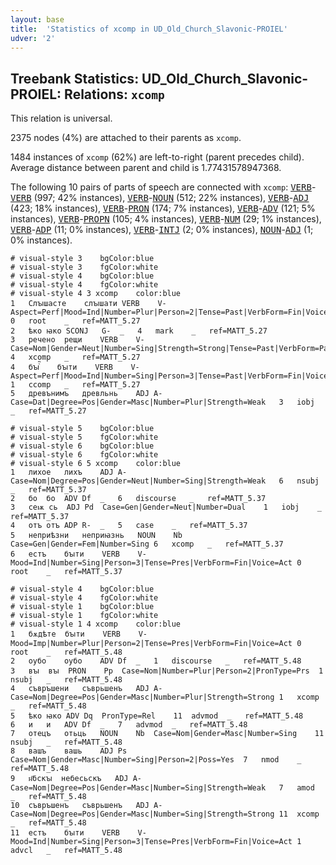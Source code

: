 ```yaml
---
layout: base
title:  'Statistics of xcomp in UD_Old_Church_Slavonic-PROIEL'
udver: '2'
---
```


## Treebank Statistics: UD_Old_Church_Slavonic-PROIEL: Relations: `xcomp`

This relation is universal.

2375 nodes (4%) are attached to their parents as `xcomp`.

1484 instances of `xcomp` (62%) are left-to-right (parent precedes child).
Average distance between parent and child is 1.77431578947368.

The following 10 pairs of parts of speech are connected with `xcomp`: <tt><a href="cu_proiel-pos-VERB.html">VERB</a></tt>-<tt><a href="cu_proiel-pos-VERB.html">VERB</a></tt> (997; 42% instances), <tt><a href="cu_proiel-pos-VERB.html">VERB</a></tt>-<tt><a href="cu_proiel-pos-NOUN.html">NOUN</a></tt> (512; 22% instances), <tt><a href="cu_proiel-pos-VERB.html">VERB</a></tt>-<tt><a href="cu_proiel-pos-ADJ.html">ADJ</a></tt> (423; 18% instances), <tt><a href="cu_proiel-pos-VERB.html">VERB</a></tt>-<tt><a href="cu_proiel-pos-PRON.html">PRON</a></tt> (174; 7% instances), <tt><a href="cu_proiel-pos-VERB.html">VERB</a></tt>-<tt><a href="cu_proiel-pos-ADV.html">ADV</a></tt> (121; 5% instances), <tt><a href="cu_proiel-pos-VERB.html">VERB</a></tt>-<tt><a href="cu_proiel-pos-PROPN.html">PROPN</a></tt> (105; 4% instances), <tt><a href="cu_proiel-pos-VERB.html">VERB</a></tt>-<tt><a href="cu_proiel-pos-NUM.html">NUM</a></tt> (29; 1% instances), <tt><a href="cu_proiel-pos-VERB.html">VERB</a></tt>-<tt><a href="cu_proiel-pos-ADP.html">ADP</a></tt> (11; 0% instances), <tt><a href="cu_proiel-pos-VERB.html">VERB</a></tt>-<tt><a href="cu_proiel-pos-INTJ.html">INTJ</a></tt> (2; 0% instances), <tt><a href="cu_proiel-pos-NOUN.html">NOUN</a></tt>-<tt><a href="cu_proiel-pos-ADJ.html">ADJ</a></tt> (1; 0% instances).


~~~ conllu
# visual-style 3	bgColor:blue
# visual-style 3	fgColor:white
# visual-style 4	bgColor:blue
# visual-style 4	fgColor:white
# visual-style 4 3 xcomp	color:blue
1	Слꙑшасте	слꙑшати	VERB	V-	Aspect=Perf|Mood=Ind|Number=Plur|Person=2|Tense=Past|VerbForm=Fin|Voice=Act	0	root	_	ref=MATT_5.27
2	ѣко	ꙗко	SCONJ	G-	_	4	mark	_	ref=MATT_5.27
3	речено	рещи	VERB	V-	Case=Nom|Gender=Neut|Number=Sing|Strength=Strong|Tense=Past|VerbForm=Part|Voice=Pass	4	xcomp	_	ref=MATT_5.27
4	бꙑⷭ҇	бꙑти	VERB	V-	Aspect=Perf|Mood=Ind|Number=Sing|Person=3|Tense=Past|VerbForm=Fin|Voice=Act	1	ccomp	_	ref=MATT_5.27
5	древънимъ	древльнь	ADJ	A-	Case=Dat|Degree=Pos|Gender=Masc|Number=Plur|Strength=Weak	3	iobj	_	ref=MATT_5.27

~~~


~~~ conllu
# visual-style 5	bgColor:blue
# visual-style 5	fgColor:white
# visual-style 6	bgColor:blue
# visual-style 6	fgColor:white
# visual-style 6 5 xcomp	color:blue
1	лихое	лихъ	ADJ	A-	Case=Nom|Degree=Pos|Gender=Neut|Number=Sing|Strength=Weak	6	nsubj	_	ref=MATT_5.37
2	бо	бо	ADV	Df	_	6	discourse	_	ref=MATT_5.37
3	сеѭ	сь	ADJ	Pd	Case=Gen|Gender=Neut|Number=Dual	1	iobj	_	ref=MATT_5.37
4	отъ	отъ	ADP	R-	_	5	case	_	ref=MATT_5.37
5	неприѣзни	неприꙗзнь	NOUN	Nb	Case=Gen|Gender=Fem|Number=Sing	6	xcomp	_	ref=MATT_5.37
6	естъ	бꙑти	VERB	V-	Mood=Ind|Number=Sing|Person=3|Tense=Pres|VerbForm=Fin|Voice=Act	0	root	_	ref=MATT_5.37

~~~


~~~ conllu
# visual-style 4	bgColor:blue
# visual-style 4	fgColor:white
# visual-style 1	bgColor:blue
# visual-style 1	fgColor:white
# visual-style 1 4 xcomp	color:blue
1	бѫдѣте	бꙑти	VERB	V-	Mood=Imp|Number=Plur|Person=2|Tense=Pres|VerbForm=Fin|Voice=Act	0	root	_	ref=MATT_5.48
2	оубо	оубо	ADV	Df	_	1	discourse	_	ref=MATT_5.48
3	вꙑ	вꙑ	PRON	Pp	Case=Nom|Number=Plur|Person=2|PronType=Prs	1	nsubj	_	ref=MATT_5.48
4	съвръшени	съврьшенъ	ADJ	A-	Case=Nom|Degree=Pos|Gender=Masc|Number=Plur|Strength=Strong	1	xcomp	_	ref=MATT_5.48
5	ѣко	ꙗко	ADV	Dq	PronType=Rel	11	advmod	_	ref=MATT_5.48
6	и	и	ADV	Df	_	7	advmod	_	ref=MATT_5.48
7	отецъ	отьць	NOUN	Nb	Case=Nom|Gender=Masc|Number=Sing	11	nsubj	_	ref=MATT_5.48
8	вашъ	вашь	ADJ	Ps	Case=Nom|Gender=Masc|Number=Sing|Person=2|Poss=Yes	7	nmod	_	ref=MATT_5.48
9	н҃бскꙑ	небесьскъ	ADJ	A-	Case=Nom|Degree=Pos|Gender=Masc|Number=Sing|Strength=Weak	7	amod	_	ref=MATT_5.48
10	съвръшенъ	съврьшенъ	ADJ	A-	Case=Nom|Degree=Pos|Gender=Masc|Number=Sing|Strength=Strong	11	xcomp	_	ref=MATT_5.48
11	естъ	бꙑти	VERB	V-	Mood=Ind|Number=Sing|Person=3|Tense=Pres|VerbForm=Fin|Voice=Act	1	advcl	_	ref=MATT_5.48

~~~


